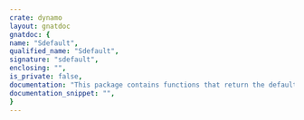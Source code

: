 ```yaml
---
crate: dynamo
layout: gnatdoc
gnatdoc: {
name: "Sdefault",
qualified_name: "Sdefault",
signature: "sdefault",
enclosing: "",
is_private: false,
documentation: "This package contains functions that return the default values for the\ninclude and object file directories, target name, default library\nsubdirectory (libsubdir) prefix, and the target OS. The body is generated\nautomatically by the build process.",
documentation_snippet: "",
}
---
```

